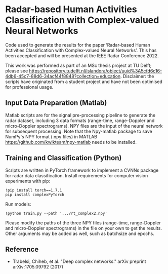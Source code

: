 # Radar-based Human Activities Classification with Complex-valued Neural Networks
Code used to generate the results for the paper ‘Radar-based Human Activities Classification with Complex-valued Neural Networks’. This has been accepted and will be presented at the IEEE Radar Conference 2022.

This work was performed as part of an MSc thesis project at TU Delft; please see https://repository.tudelft.nl/islandora/object/uuid%3A5cfd6c16-4db6-45c7-88d6-34acf44f8848?collection=education. Disclaimer: the scripts have originated from a student project and have not been optimised for professional usage.  

## Input Data Preparation (Matlab)
Matlab scripts are for the signal pre-processing pipeline to generate the radar dataset, including 3 data formats (range-time, range-Doppler and micro-Doppler spectrograms). NPY files are the input of the neural network for subsequent processing. 
Note that the Npy-matlab package to save NumPy's NPY format (.npy files) in MATLAB https://github.com/kwikteam/npy-matlab needs to be installed.

## Training and Classification (Python) 
Scripts are written in PyTorch framework to implement a CVNNs package for radar data classification. 
Install requirements for computer vision experiments with pip:
```
!pip install torch==1.7.1
pip install complexPyTorch
```
Run models:
```
!python train.py --path '.../rt_complex2.npy'
```
Please modify the paths of the three NPY files (range-time, range-Doppler and micro-Doppler spectrograms) in the file on your own to get the results. Other arguments may be added as well, such as batchsize and epochs.

## Reference
* Trabelsi, Chiheb, et al. "Deep complex networks." arXiv preprint arXiv:1705.09792 (2017)
